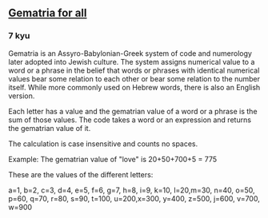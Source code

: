 <h2><a href=https://www.codewars.com/kata/573c91c5eaffa3bd350000b0/train/javascript target="_blank">Gematria for all</a></h2><h3>7 kyu</h3><p>Gematria is an Assyro-Babylonian-Greek system of code and numerology later adopted into Jewish culture. The system assigns numerical value to a word or a phrase in the belief that words or phrases with identical numerical values bear some relation to each other or bear some relation to the number itself. While more commonly used on Hebrew words, there is also an English version.</p><p>Each letter has a value and the gematrian value of a word or a phrase is the sum of those values. The code takes a word or an expression and returns the gematrian value of it.</p><p>The calculation is case insensitive and counts no spaces. </p><p>Example: The gematrian value of "love" is 20+50+700+5 = 775</p><p>‎These are the values of the different letters:</p><p>a=1, b=2, c=3, d=4, e=5, f=6, g=7, h=8, i=9, k=10, l=20,m=30, n=40, o=50, p=60, q=70, r=80, s=90, t=100, u=200,x=300, y=400, z=500, j=600, v=700, w=900</p>